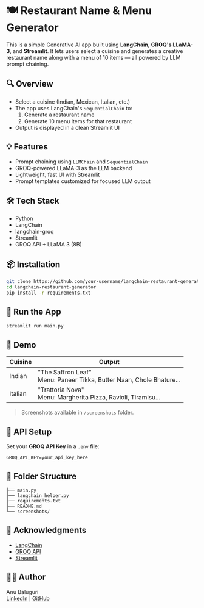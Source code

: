 # 🍽️ Restaurant Name & Menu Generator

This is a simple Generative AI app built using **LangChain**, **GROQ's LLaMA-3**, and **Streamlit**. It lets users select a cuisine and generates a creative restaurant name along with a menu of 10 items — all powered by LLM prompt chaining.

## 🔍 Overview

- Select a cuisine (Indian, Mexican, Italian, etc.)
- The app uses LangChain's `SequentialChain` to:
  1. Generate a restaurant name
  2. Generate 10 menu items for that restaurant
- Output is displayed in a clean Streamlit UI

## 💡 Features

- Prompt chaining using `LLMChain` and `SequentialChain`
- GROQ-powered LLaMA-3 as the LLM backend
- Lightweight, fast UI with Streamlit
- Prompt templates customized for focused LLM output

## 🛠️ Tech Stack

- Python
- LangChain
- langchain-groq
- Streamlit
- GROQ API + LLaMA 3 (8B)

## 📦 Installation

```bash
git clone https://github.com/your-username/langchain-restaurant-generator.git
cd langchain-restaurant-generator
pip install -r requirements.txt
```

## 🚀 Run the App

```bash
streamlit run main.py
```

## 📸 Demo

| Cuisine | Output |
|--------|--------|
| Indian | "The Saffron Leaf" <br> Menu: Paneer Tikka, Butter Naan, Chole Bhature... |
| Italian | "Trattoria Nova" <br> Menu: Margherita Pizza, Ravioli, Tiramisu... |

> Screenshots available in `/screenshots` folder.

## 🔐 API Setup

Set your **GROQ API Key** in a `.env` file:

```env
GROQ_API_KEY=your_api_key_here
```
## 📁 Folder Structure

```
├── main.py
├── langchain_helper.py
├── requirements.txt
├── README.md
└── screenshots/
```

## 🙌 Acknowledgments

- [LangChain](https://www.langchain.com/)
- [GROQ API](https://console.groq.com/)
- [Streamlit](https://streamlit.io/)

## 🧑‍💻 Author

Anu Baluguri  
[LinkedIn](https://www.linkedin.com/in/anu-baluguri-536a63231) | [GitHub](https://github.com/AnuBaluguri)
